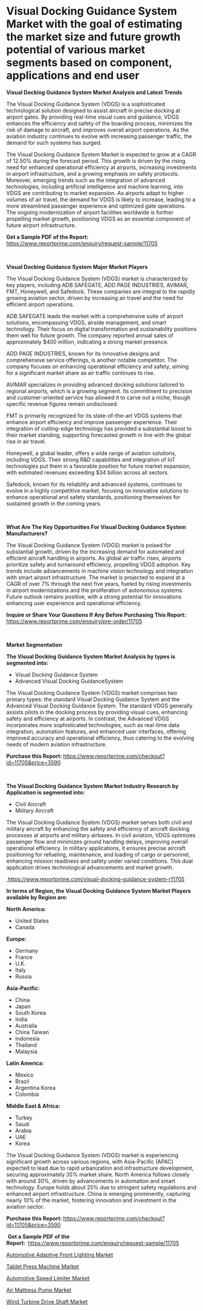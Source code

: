 <p><h1>Visual Docking Guidance System Market with the goal of estimating the market size and future growth potential of various market segments based on component, applications and end user</h1></p><p><strong>Visual Docking Guidance System Market Analysis and Latest Trends</strong></p>
<p><p>The Visual Docking Guidance System (VDGS) is a sophisticated technological solution designed to assist aircraft in precise docking at airport gates. By providing real-time visual cues and guidance, VDGS enhances the efficiency and safety of the boarding process, minimizes the risk of damage to aircraft, and improves overall airport operations. As the aviation industry continues to evolve with increasing passenger traffic, the demand for such systems has surged.</p><p>The Visual Docking Guidance System Market is expected to grow at a CAGR of 12.50% during the forecast period. This growth is driven by the rising need for enhanced operational efficiency at airports, increasing investments in airport infrastructure, and a growing emphasis on safety protocols. Moreover, emerging trends such as the integration of advanced technologies, including artificial intelligence and machine learning, into VDGS are contributing to market expansion. As airports adapt to higher volumes of air travel, the demand for VDGS is likely to increase, leading to a more streamlined passenger experience and optimized gate operations. The ongoing modernization of airport facilities worldwide is further propelling market growth, positioning VDGS as an essential component of future airport infrastructure.</p></p>
<p><strong>Get a Sample PDF of the Report:&nbsp;</strong> <a href="https://www.reportprime.com/enquiry/request-sample/11705?utm_campaign=2660&utm_medium=2&utm_source=Github&utm_content=ia&utm_term=17032025&utm_id=visual-docking-guidance-system">https://www.reportprime.com/enquiry/request-sample/11705</a></p>
<p>&nbsp;</p>
<p><strong>Visual Docking Guidance System Major Market Players</strong></p>
<p><p>The Visual Docking Guidance System (VDGS) market is characterized by key players, including ADB SAFEGATE, ADD PAGE INDUSTRIES, AVIMAR, FMT, Honeywell, and Safedock. These companies are integral to the rapidly growing aviation sector, driven by increasing air travel and the need for efficient airport operations.</p><p>ADB SAFEGATE leads the market with a comprehensive suite of airport solutions, encompassing VDGS, airside management, and smart technology. Their focus on digital transformation and sustainability positions them well for future growth. The company reported annual sales of approximately $400 million, indicating a strong market presence.</p><p>ADD PAGE INDUSTRIES, known for its innovative designs and comprehensive service offerings, is another notable competitor. The company focuses on enhancing operational efficiency and safety, aiming for a significant market share as air traffic continues to rise.</p><p>AVIMAR specializes in providing advanced docking solutions tailored to regional airports, which is a growing segment. Its commitment to precision and customer-oriented service has allowed it to carve out a niche, though specific revenue figures remain undisclosed.</p><p>FMT is primarily recognized for its state-of-the-art VDGS systems that enhance airport efficiency and improve passenger experience. Their integration of cutting-edge technology has provided a substantial boost to their market standing, supporting forecasted growth in line with the global rise in air travel.</p><p>Honeywell, a global leader, offers a wide range of aviation solutions, including VDGS. Their strong R&D capabilities and integration of IoT technologies put them in a favorable position for future market expansion, with estimated revenues exceeding $34 billion across all sectors.</p><p>Safedock, known for its reliability and advanced systems, continues to evolve in a highly competitive market, focusing on innovative solutions to enhance operational and safety standards, positioning themselves for sustained growth in the coming years.</p></p>
<p>&nbsp;</p>
<p><strong>What Are The Key Opportunities For Visual Docking Guidance System Manufacturers?</strong></p>
<p><p>The Visual Docking Guidance System (VDGS) market is poised for substantial growth, driven by the increasing demand for automated and efficient aircraft handling in airports. As global air traffic rises, airports prioritize safety and turnaround efficiency, propelling VDGS adoption. Key trends include advancements in machine vision technology and integration with smart airport infrastructure. The market is projected to expand at a CAGR of over 7% through the next five years, fueled by rising investments in airport modernizations and the proliferation of autonomous systems. Future outlook remains positive, with a strong potential for innovations enhancing user experience and operational efficiency.</p></p>
<p><strong>Inquire or Share Your Questions If Any Before Purchasing This Report:</strong> <a href="https://www.reportprime.com/enquiry/pre-order/11705?utm_campaign=2660&utm_medium=2&utm_source=Github&utm_content=ia&utm_term=17032025&utm_id=visual-docking-guidance-system">https://www.reportprime.com/enquiry/pre-order/11705</a></p>
<p>&nbsp;</p>
<p><strong>Market Segmentation</strong></p>
<p><strong>The Visual Docking Guidance System Market Analysis by types is segmented into:</strong></p>
<p><ul><li>Visual Docking Guidance System</li><li>Advanced Visual Docking GuidanceSystem</li></ul></p>
<p><p>The Visual Docking Guidance System (VDGS) market comprises two primary types: the standard Visual Docking Guidance System and the Advanced Visual Docking Guidance System. The standard VDGS generally assists pilots in the docking process by providing visual cues, enhancing safety and efficiency at airports. In contrast, the Advanced VDGS incorporates more sophisticated technologies, such as real-time data integration, automation features, and enhanced user interfaces, offering improved accuracy and operational efficiency, thus catering to the evolving needs of modern aviation infrastructure.</p></p>
<p><strong>Purchase this Report:&nbsp;</strong><a href="https://www.reportprime.com/checkout?id=11705&price=3590&utm_campaign=2660&utm_medium=2&utm_source=Github&utm_content=ia&utm_term=17032025&utm_id=visual-docking-guidance-system">https://www.reportprime.com/checkout?id=11705&price=3590</a></p>
<p>&nbsp;</p>
<p><strong>The Visual Docking Guidance System Market Industry Research by Application is segmented into:</strong></p>
<p><ul><li>Civil Aircraft</li><li>Military Aircraft</li></ul></p>
<p><p>The Visual Docking Guidance System (VDGS) market serves both civil and military aircraft by enhancing the safety and efficiency of aircraft docking processes at airports and military airbases. In civil aviation, VDGS optimizes passenger flow and minimizes ground handling delays, improving overall operational efficiency. In military applications, it ensures precise aircraft positioning for refueling, maintenance, and loading of cargo or personnel, enhancing mission readiness and safety under varied conditions. This dual application drives technological advancements and market growth.</p></p>
<p><a href="https://www.reportprime.com/visual-docking-guidance-system-r11705?utm_campaign=2660&utm_medium=2&utm_source=Github&utm_content=ia&utm_term=17032025&utm_id=visual-docking-guidance-system">&nbsp;https://www.reportprime.com/visual-docking-guidance-system-r11705</a></p>
<p><strong>In terms of Region, the Visual Docking Guidance System Market Players available by Region are:</strong></p>
<p>
    <p> <strong> North America: </strong>
        <ul>
            <li>United States</li>
            <li>Canada</li>
        </ul>
        </p> 
    <p> <strong> Europe: </strong>
        <ul>
            <li>Germany</li>
            <li>France</li>
            <li>U.K.</li>
            <li>Italy</li>
            <li>Russia</li>
        </ul>
        </p> 
    <p> <strong> Asia-Pacific: </strong>
        <ul>
            <li>China</li>
            <li>Japan</li>
            <li>South Korea</li>
            <li>India</li>
            <li>Australia</li>
            <li>China Taiwan</li>
            <li>Indonesia</li>
            <li>Thailand</li>
            <li>Malaysia</li>
        </ul>
        </p> 
    <p> <strong> Latin America: </strong>
        <ul>
            <li>Mexico</li>
            <li>Brazil</li>
            <li>Argentina Korea</li>
            <li>Colombia</li>
        </ul>
        </p> 
    <p> <strong> Middle East & Africa: </strong>
        <ul>
            <li>Turkey</li>
            <li>Saudi</li>
            <li>Arabia</li>
            <li>UAE</li>
            <li>Korea</li>
        </ul>
    </p>
    </p>
<p><p>The Visual Docking Guidance System (VDGS) market is experiencing significant growth across various regions, with Asia-Pacific (APAC) expected to lead due to rapid urbanization and infrastructure development, securing approximately 35% market share. North America follows closely with around 30%, driven by advancements in automation and smart technology. Europe holds about 25% due to stringent safety regulations and enhanced airport infrastructure. China is emerging prominently, capturing nearly 10% of the market, fostering innovation and investment in the aviation sector.</p></p>
<p><strong>Purchase this Report: </strong><a href="https://www.reportprime.com/checkout?id=11705&price=3590&utm_campaign=2660&utm_medium=2&utm_source=Github&utm_content=ia&utm_term=17032025&utm_id=visual-docking-guidance-system">https://www.reportprime.com/checkout?id=11705&price=3590</a></p>
<p>&nbsp;<strong>Get a Sample PDF of the Report:&nbsp;&nbsp;</strong><a href="https://www.reportprime.com/enquiry/request-sample/11705?utm_campaign=2660&utm_medium=2&utm_source=Github&utm_content=ia&utm_term=17032025&utm_id=visual-docking-guidance-system">https://www.reportprime.com/enquiry/request-sample/11705</a></p>
<p><strong></strong></p>
<p><p><a href="https://github.com/smarzkathyb6/Market-Research-Report-List-1/blob/main/automotive-adaptive-front-lighting-market.md?utm_campaign=2660&utm_medium=2&utm_source=Github&utm_content=ia&utm_term=17032025&utm_id=visual-docking-guidance-system">Automotive Adaptive Front Lighting Market</a></p><p><a href="https://www.linkedin.com/pulse/strategic-forecast-tablet-press-machine-market-growth-24ude?utm_campaign=2660&utm_medium=2&utm_source=Github&utm_content=ia&utm_term=17032025&utm_id=visual-docking-guidance-system">Tablet Press Machine Market</a></p><p><a href="https://github.com/goickpache1m/Market-Research-Report-List-1/blob/main/automotive-speed-limiter-market.md?utm_campaign=2660&utm_medium=2&utm_source=Github&utm_content=ia&utm_term=17032025&utm_id=visual-docking-guidance-system">Automotive Speed Limiter Market</a></p><p><a href="https://www.linkedin.com/pulse/air-mattress-pump-market-evaluation-trends-size-share-competitive-tazye?utm_campaign=2660&utm_medium=2&utm_source=Github&utm_content=ia&utm_term=17032025&utm_id=visual-docking-guidance-system">Air Mattress Pump Market</a></p><p><a href="https://www.linkedin.com/pulse/in-depth-evaluation-wind-turbine-drive-shaft-market-amacro-v94ce?utm_campaign=2660&utm_medium=2&utm_source=Github&utm_content=ia&utm_term=17032025&utm_id=visual-docking-guidance-system">Wind Turbine Drive Shaft Market</a></p></p>